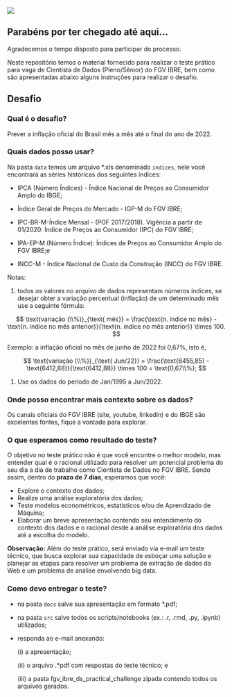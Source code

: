 ![](https://portalibre.fgv.br/sites/default/themes/custom/portalibre/logo.png)

## Parabéns por ter chegado até aqui...

Agradecemos o tempo disposto para participar do processo.

Neste repositório temos o material fornecido para realizar o teste prático para vaga de Cientista de Dados (Pleno/Sênior) do FGV IBRE, bem como são apresentadas abaixo alguns instruções para realizar o desafio.

## Desafio

### Qual é o desafio?

Prever a inflação oficial do Brasil mês a mês até o final do ano de 2022.

### Quais dados posso usar?

Na pasta `data` temos um arquivo \*.xls denominado `indices`, nele você encontrará as séries históricas dos seguintes índices:

-   IPCA (Número Índices) - Índice Nacional de Preços ao Consumidor Amplo do IBGE;

-   Índice Geral de Preços do Mercado - IGP-M do FGV IBRE;

-   IPC-BR-M-Índice Mensal - (POF 2017/2018). Vigência a partir de 01/2020: Índice de Preços ao Consumidor (IPC) do FGV IBRE; 

- IPA-EP-M (Número Índice): Índices de Preços ao Consumidor Amplo do FGV IBRE;e

-   INCC-M - Índice Nacional de Custo da Construção (INCC) do FGV IBRE.

Notas:

1.  todos os valores no arquivo de dados representam números índices, se desejar obter a variação percentual (inflação) de um determinado mês use a seguinte fórmula:

$$
\text{variação (\\%)}_{\text{ mês}} = \frac{\text{n. índice no mês} - \text{n. índice no mês anterior}}{\text{n. índice no mês anterior}} \times 100.
$$

Exemplo: a inflação oficial no mês de junho de 2022 foi 0,67%, isto é,

$$
\text{variação (\\%)}_{\text{ Jun/22}} = \frac{\text{6455,85} - \text{6412,88}}{\text{6412,88}} \times 100 = \text{0,67\\%};
$$

1.  Use os dados do período de Jan/1995 a Jun/2022.

### Onde posso encontrar mais contexto sobre os dados?

Os canais oficiais do FGV IBRE (site, youtube, linkedin) e do IBGE são excelentes fontes, fique a vontade para explorar.

### O que esperamos como resultado do teste?

O objetivo no teste prático não é que você encontre o melhor modelo, mas entender qual é o racional utilizado para resolver um potencial problema do seu dia a dia de trabalho como Cientista de Dados no FGV IBRE. Sendo assim, dentro do **prazo de 7 dias**, esperamos que você:

-   Explore o contexto dos dados;
-   Realize uma análise exploratória dos dados;
-   Teste modelos econométricos, estatísticos e/ou de Aprendizado de Máquina;
-   Elaborar um breve apresentação contendo seu entendimento do contexto dos dados e o racional desde a análise exploratória dos dados até a escolha do modelo.

**Observação:** Além do teste prático, será enviado via e-mail um teste técnico, que busca explorar sua capacidade de esboçar uma solução e planejar as etapas para resolver um problema de extração de dados da Web e um problema de análise envolvendo big data.

### Como devo entregar o teste?

-   na pasta `docs` salve sua apresentação em formato \*.pdf;

-   na pasta `src` salve todos os scripts/notebooks (ex.: .r, .rmd, .py, .ipynb) utilizados;

-   responda ao e-mail anexando:

    \(i\) a apresentação;

    \(ii\) o arquivo .\*pdf com respostas do teste técnico; e

    \(iii\) a pasta fgv_ibre_ds_practical_challenge zipada contendo todos os arquivos gerados.
